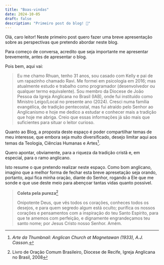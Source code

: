 ```yaml
---
title: "Boas-vindas"
date: 2024-10-05
draft: false
description: "Primeiro post do blog! 🎉"
---
```


Olá, caro leitor!
Neste primeiro post quero fazer uma breve apresentação sobre as perspectivas que pretendo abordar neste blog.

Para começo de conversa, acredito que seja importante me apresentar brevemente, antes de apresentar o blog.

Pois bem, aqui vai:
> Eu me chamo Rhuan, tenho 31 anos, sou casado com Kelly e pai de um rapazinho chamado Ravi. Me formei em psicologia em 2016; mas atualmente estudo e trabalho como programador (desenvolvedor ou qualquer termo equivalente). Sou membro da Diocese de João Pessoa da Igreja Anglicana no Brasil (IAB), onde fui instituído como Ministro Leigo/Local no presente ano (2024). Cresci numa família evangélica, de tradição pentecostal, mas fui atraído pelo Senhor ao Anglicanismo e hoje me dedico a estudar e conhecer mais a tradição que hoje me abriga. Creio que essas informações já são mais que suficientes para situar o leitor curioso.

Quanto ao Blog, a proposta deste espaço é poder compartilhar temas de meu interesse, que embora seja muito diversificado, desejo limitar aqui aos temas da Teologia, Ciências Humanas e Artes[^1].

Quero apontar, obviamente, para a riqueza da tradição cristã e, em especial, para o ramo anglicano.

Isto resume o que pretendo realizar neste espaço. Como bom anglicano, imagino que a melhor forma de fechar esta breve apresetação seja orando, portanto, aqui fica minha oração, diante do Senhor, rogando a Ele que me sonde e que use deste meio para abençoar tantas vidas quanto possível.

> **Coleta pela pureza**[^2]
>
> Onipotente Deus, que vês todos os corações, conheces todos os desejos, e para quem segredo algum está oculto; purifica os nossos corações e pensamentos com a inspiração do teu Santo Espírito, para que te amemos com perfeição, e dignamente engrandeçamos teu santo nome; por Jesus Cristo nosso Senhor. Amém.


[^1]: *Arte da Thumbnail: Anglican Church at Magnetawan (1933), A.J. Casson.*

[^2]: Livro de Oração Comum Brasileiro, Diocese de Recife, Igreja Anglicana no Brasil, 2008
